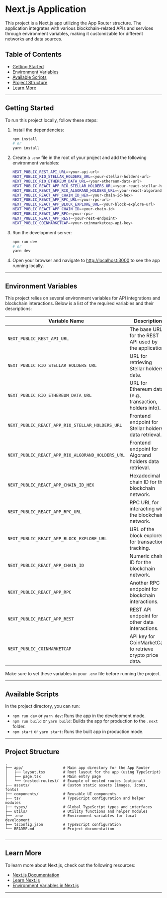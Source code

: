# Next.js Application

This project is a Next.js app utilizing the App Router structure. The application integrates with various blockchain-related APIs and services through environment variables, making it customizable for different networks and data sources.

## Table of Contents

- [Getting Started](#getting-started)
- [Environment Variables](#environment-variables)
- [Available Scripts](#available-scripts)
- [Project Structure](#project-structure)
- [Learn More](#learn-more)

---

## Getting Started

To run this project locally, follow these steps:


1. Install the dependencies:

   ```bash
   npm install
   # or
   yarn install
   ```

2. Create a `.env` file in the root of your project and add the following environment variables:

   ```bash
   NEXT_PUBLIC_REST_API_URL=<your-api-url>
   NEXT_PUBLIC_RIO_STELLAR_HOLDERS_URL=<your-stellar-holders-url>
   NEXT_PUBLIC_RIO_ETHEREUM_DATA_URL=<your-ethereum-data-url>
   NEXT_PUBLIC_REACT_APP_RIO_STELLAR_HOLDERS_URL=<your-react-stellar-holders-url>
   NEXT_PUBLIC_REACT_APP_RIO_ALGORAND_HOLDERS_URL=<your-react-algorand-holders-url>
   NEXT_PUBLIC_REACT_APP_CHAIN_ID_HEX=<your-chain-id-hex>
   NEXT_PUBLIC_REACT_APP_RPC_URL=<your-rpc-url>
   NEXT_PUBLIC_REACT_APP_BLOCK_EXPLORE_URL=<your-block-explore-url>
   NEXT_PUBLIC_REACT_APP_CHAIN_ID=<your-chain-id>
   NEXT_PUBLIC_REACT_APP_RPC=<your-rpc>
   NEXT_PUBLIC_REACT_APP_REST=<your-rest-endpoint>
   NEXT_PUBLIC_COINMARKETCAP=<your-coinmarketcap-api-key>
   ```

3. Run the development server:

   ```bash
   npm run dev
   # or
   yarn dev
   ```

4. Open your browser and navigate to [http://localhost:3000](http://localhost:3000) to see the app running locally.

---

## Environment Variables

This project relies on several environment variables for API integrations and blockchain interactions. Below is a list of the required variables and their descriptions:

| Variable Name                                 | Description                                                 |
| --------------------------------------------- | ----------------------------------------------------------- |
| `NEXT_PUBLIC_REST_API_URL`                    | The base URL for the REST API used by the application.       |
| `NEXT_PUBLIC_RIO_STELLAR_HOLDERS_URL`         | URL for retrieving Stellar holders data.                    |
| `NEXT_PUBLIC_RIO_ETHEREUM_DATA_URL`           | URL for Ethereum data (e.g., transaction, holders info).     |
| `NEXT_PUBLIC_REACT_APP_RIO_STELLAR_HOLDERS_URL` | Frontend endpoint for Stellar holders data retrieval.        |
| `NEXT_PUBLIC_REACT_APP_RIO_ALGORAND_HOLDERS_URL` | Frontend endpoint for Algorand holders data retrieval.       |
| `NEXT_PUBLIC_REACT_APP_CHAIN_ID_HEX`          | Hexadecimal chain ID for the blockchain network.             |
| `NEXT_PUBLIC_REACT_APP_RPC_URL`               | RPC URL for interacting with the blockchain network.         |
| `NEXT_PUBLIC_REACT_APP_BLOCK_EXPLORE_URL`     | URL of the block explorer for transaction tracking.          |
| `NEXT_PUBLIC_REACT_APP_CHAIN_ID`              | Numeric chain ID for the blockchain network.                 |
| `NEXT_PUBLIC_REACT_APP_RPC`                   | Another RPC endpoint for blockchain interactions.            |
| `NEXT_PUBLIC_REACT_APP_REST`                  | REST API endpoint for other data interactions.               |
| `NEXT_PUBLIC_COINMARKETCAP`                   | API key for CoinMarketCap to retrieve crypto price data.     |

Make sure to set these variables in your `.env` file before running the project.

---

## Available Scripts

In the project directory, you can run:

- `npm run dev` or `yarn dev`: Runs the app in the development mode.
- `npm run build` or `yarn build`: Builds the app for production to the `.next` folder.
- `npm start` or `yarn start`: Runs the built app in production mode.

---

## Project Structure

```
.
├── app/                  # Main app directory for the App Router
│   ├── layout.tsx        # Root layout for the app (using TypeScript)
│   ├── page.tsx          # Main entry page
│   └── (nested-routes)/  # Example of nested routes (optional)
├── assets/               # Custom static assets (images, icons, fonts)
├── components/           # Reusable UI components
├── ts/                   # TypeScript configuration and helper modules
├── types/                # Global TypeScript types and interfaces
├── utils/                # Utility functions and helper modules
├── .env                  # Environment variables for local development
├── tsconfig.json         # TypeScript configuration
└── README.md             # Project documentation


```

---

## Learn More

To learn more about Next.js, check out the following resources:

- [Next.js Documentation](https://nextjs.org/docs)
- [Learn Next.js](https://nextjs.org/learn)
- [Environment Variables in Next.js](https://nextjs.org/docs/basic-features/environment-variables)

--- 

